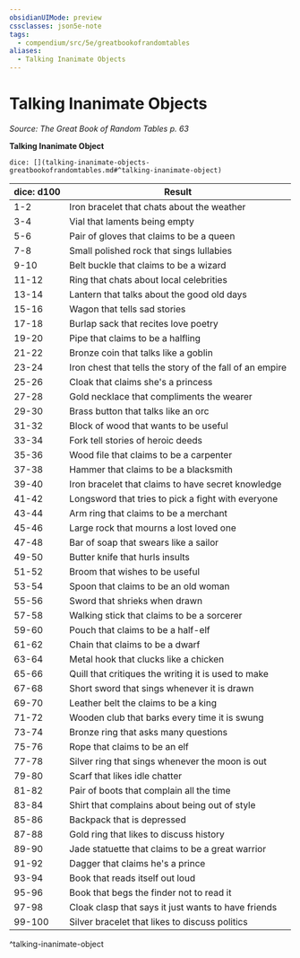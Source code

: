 ```yaml
---
obsidianUIMode: preview
cssclasses: json5e-note
tags:
  - compendium/src/5e/greatbookofrandomtables
aliases:
  - Talking Inanimate Objects
---
```

# Talking Inanimate Objects
*Source: The Great Book of Random Tables p. 63* 

**Talking Inanimate Object**

`dice: [](talking-inanimate-objects-greatbookofrandomtables.md#^talking-inanimate-object)`

| dice: d100 | Result |
|------------|--------|
| 1-2 | Iron bracelet that chats about the weather |
| 3-4 | Vial that laments being empty |
| 5-6 | Pair of gloves that claims to be a queen |
| 7-8 | Small polished rock that sings lullabies |
| 9-10 | Belt buckle that claims to be a wizard |
| 11-12 | Ring that chats about local celebrities |
| 13-14 | Lantern that talks about the good old days |
| 15-16 | Wagon that tells sad stories |
| 17-18 | Burlap sack that recites love poetry |
| 19-20 | Pipe that claims to be a halfling |
| 21-22 | Bronze coin that talks like a goblin |
| 23-24 | Iron chest that tells the story of the fall of an empire |
| 25-26 | Cloak that claims she's a princess |
| 27-28 | Gold necklace that compliments the wearer |
| 29-30 | Brass button that talks like an orc |
| 31-32 | Block of wood that wants to be useful |
| 33-34 | Fork tell stories of heroic deeds |
| 35-36 | Wood file that claims to be a carpenter |
| 37-38 | Hammer that claims to be a blacksmith |
| 39-40 | Iron bracelet that claims to have secret knowledge |
| 41-42 | Longsword that tries to pick a fight with everyone |
| 43-44 | Arm ring that claims to be a merchant |
| 45-46 | Large rock that mourns a lost loved one |
| 47-48 | Bar of soap that swears like a sailor |
| 49-50 | Butter knife that hurls insults |
| 51-52 | Broom that wishes to be useful |
| 53-54 | Spoon that claims to be an old woman |
| 55-56 | Sword that shrieks when drawn |
| 57-58 | Walking stick that claims to be a sorcerer |
| 59-60 | Pouch that claims to be a half-elf |
| 61-62 | Chain that claims to be a dwarf |
| 63-64 | Metal hook that clucks like a chicken |
| 65-66 | Quill that critiques the writing it is used to make |
| 67-68 | Short sword that sings whenever it is drawn |
| 69-70 | Leather belt the claims to be a king |
| 71-72 | Wooden club that barks every time it is swung |
| 73-74 | Bronze ring that asks many questions |
| 75-76 | Rope that claims to be an elf |
| 77-78 | Silver ring that sings whenever the moon is out |
| 79-80 | Scarf that likes idle chatter |
| 81-82 | Pair of boots that complain all the time |
| 83-84 | Shirt that complains about being out of style |
| 85-86 | Backpack that is depressed |
| 87-88 | Gold ring that likes to discuss history |
| 89-90 | Jade statuette that claims to be a great warrior |
| 91-92 | Dagger that claims he's a prince |
| 93-94 | Book that reads itself out loud |
| 95-96 | Book that begs the finder not to read it |
| 97-98 | Cloak clasp that says it just wants to have friends |
| 99-100 | Silver bracelet that likes to discuss politics |
^talking-inanimate-object